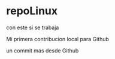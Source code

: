 # repoLinux

con este si se trabaja

Mi primera contribucion local para Github

un commit mas desde Github
